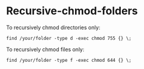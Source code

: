 # Recursive-chmod-folders

To recursively chmod directories only:

```find /your/folder -type d -exec chmod 755 {} \;```

To recursively chmod files only:

```find /your/folder -type f -exec chmod 644 {} \;```

